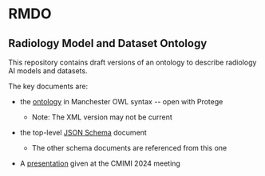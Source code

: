 # RMDO

## Radiology Model and Dataset Ontology

This repository contains draft versions of an ontology to describe radiology AI models and datasets.

The key documents are:

* the [ontology](RMDO.omn) in Manchester OWL syntax -- open with Protege
  - Note: The XML version may not be current
    
* the top-level [JSON Schema](RMDO.json) document
  - The other schema documents are referenced from this one
 
* A [presentation](CMIMI%202024%20-%20RMDO.pptx) given at the CMIMI 2024 meeting
